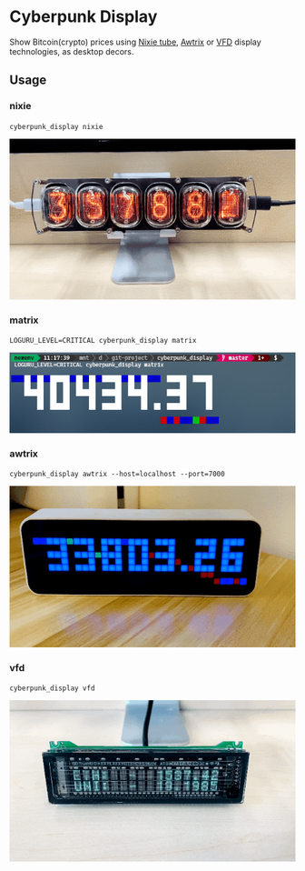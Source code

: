 # Cyberpunk Display

Show Bitcoin(crypto) prices using [Nixie tube](https://en.wikipedia.org/wiki/Nixie_tube), [Awtrix](https://github.com/awtrix) or [VFD](https://en.wikipedia.org/wiki/Vacuum_fluorescent_display) display technologies, as desktop decors.

## Usage

### nixie

`cyberpunk_display nixie`

![Nixie Tube](nixie.gif)

### matrix

`LOGURU_LEVEL=CRITICAL cyberpunk_display matrix`

![Matrix](matrix.gif)

### awtrix

`cyberpunk_display awtrix --host=localhost --port=7000`

![Awtrix](awtrix.gif)

### vfd

`cyberpunk_display vfd`

![VFD](vfd.gif)
